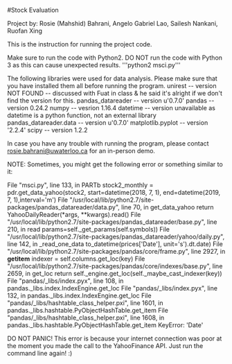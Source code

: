 #Stock Evaluation

Project by: Rosie (Mahshid) Bahrani, Angelo Gabriel Lao, Sailesh Nankani, Ruofan Xing

This is the instruction for running the project code.

Make sure to run the code with Python2. DO NOT run the code with Python 3 as this can cause unexpected results. 
'''python2 msci.py'''

The following libraries were used for data analysis. Please make sure that you have installed them all before running the program.
unirest -- version NOT FOUND -- discussed with Fuat in class & he said it's alright if we don't find the version for this.
pandas_datareader -- version u'0.7.0'
pandas -- version 0.24.2
numpy -- vesrion 1.16.4
datetime -- version unavailable as datetime is a python function, not an external library
pandas_datareader.data -- version u'0.7.0'
matplotlib.pyplot -- version '2.2.4'
scipy -- version 1.2.2

In case you have any trouble with running the program, please contact rosie.bahrani@uwaterloo.ca for an in-person demo.

NOTE: Sometimes, you might get the following error or something similar to it:

File "msci.py", line 133, in PARTb
    stock2_monthly = pdr.get_data_yahoo(stock2, start=datetime(2018, 7, 1), end=datetime(2019, 7, 1),interval='m')
  File "/usr/local/lib/python2.7/site-packages/pandas_datareader/data.py", line 70, in get_data_yahoo
    return YahooDailyReader(*args, **kwargs).read()
  File "/usr/local/lib/python2.7/site-packages/pandas_datareader/base.py", line 210, in read
    params=self._get_params(self.symbols))
  File "/usr/local/lib/python2.7/site-packages/pandas_datareader/yahoo/daily.py", line 142, in _read_one_data
    to_datetime(prices['Date'], unit='s').dt.date)
  File "/usr/local/lib/python2.7/site-packages/pandas/core/frame.py", line 2927, in __getitem__
    indexer = self.columns.get_loc(key)
  File "/usr/local/lib/python2.7/site-packages/pandas/core/indexes/base.py", line 2659, in get_loc
    return self._engine.get_loc(self._maybe_cast_indexer(key))
  File "pandas/_libs/index.pyx", line 108, in pandas._libs.index.IndexEngine.get_loc
  File "pandas/_libs/index.pyx", line 132, in pandas._libs.index.IndexEngine.get_loc
  File "pandas/_libs/hashtable_class_helper.pxi", line 1601, in pandas._libs.hashtable.PyObjectHashTable.get_item
  File "pandas/_libs/hashtable_class_helper.pxi", line 1608, in pandas._libs.hashtable.PyObjectHashTable.get_item
KeyError: 'Date'

DO NOT PANIC! This error is because your internet connection was poor at the moment you made the call to the YahooFinance API. Just run the command line again! :) 
